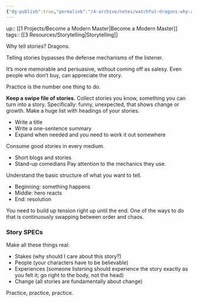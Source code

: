 ```yaml
---
{"dg-publish":true,"permalink":"/4-archive/notes/watchful-dragons-why-and-how-to-tell-a-story/"}
---
```


up:: [[1 Projects/Become a Modern Master\|Become a Modern Master]]
tags:: [[3 Resources/Storytelling\|Storytelling]]

Why tell stories? Dragons.

Telling stories bypasses the defense mechanisms of the listener.

It’s more memorable and persuasive, without coming off as salesy. Even people who don’t buy, can appreciate the story.

Practice is the number one thing to do.

**Keep a swipe file of stories.** Collect stories you know, something you can turn into a story. Specifically: funny, unexpected, that shows change or growth. Make a huge list with headings of your stories.
- Write a title
- Write a one-sentence summary
- Expand when needed and you need to work it out somewhere

Consume good stories in every medium.
- Short blogs and stories
- Stand-up comedians
Pay attention to the mechanics they use.

Understand the basic structure of what you want to tell.
- Beginning: something happens
- Middle: hero reacts
- End: resolution

You need to build up tension right up until the end.
One of the ways to do that is continuously swapping between order and chaos.

### Story SPECs
Make all these things real:
- Stakes (why should I care about this story?)
- People (your characters have to be believable)
- Experiences (someone listening should experience the story exactly as you felt it; go right to the body, not the head)
- Change (all stories are fundamentally about change)

Practice, practice, practice.

